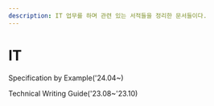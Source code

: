 ```yaml
---
description: IT 업무를 하며 관련 있는 서적들을 정리한 문서들이다.
---
```


# IT

Specification by Example('24.04\~)

Technical Writing Guide('23.08\~'23.10)

